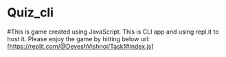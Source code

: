 # Quiz_cli

#This is game created using JavaScript. This is CLI app and using repl.it to host it. Please enjoy the game by hitting below url: [https://replit.com/@DeveshVishnoi/Task1#index.js]

